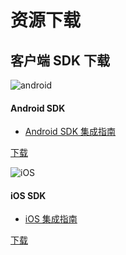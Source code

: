 # 资源下载

## 客户端 SDK 下载

<div class="row client downloads">
    <div class="col-md-6">
        <div class="thumbnail">
            <img src="../image/resource_android.png" alt="android">
            <div class="caption">
                <h4>Android SDK</h4>
                <ul>
                    <li><a href="../client/Android/android_sdk">Android SDK 集成指南</a></li>
                </ul>
                <p><a href="https://www.jiguang.cn/downloads/sdk/share_android" class="btn btn-default" role="button">下载</a></p>
            </div>
        </div>
    </div>
    <div class="col-md-6">
        <div class="thumbnail">
            <img src="../image/resource_ios.png" alt="iOS">
            <div class="caption">
                <h4>iOS SDK</h4>
                <ul>
                    <li><a href="../client/iOS/ios_sdk">iOS 集成指南</a></li>
                </ul>
                <p><a href="https://www.jiguang.cn/downloads/sdk/share_ios" class="btn btn-default" role="button">下载</a></p>
            </div>
        </div>
    </div>
</div>
